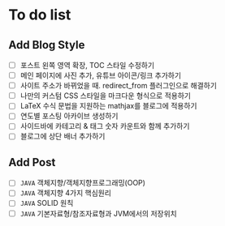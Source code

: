 # To do list
## Add Blog Style
- [ ] 포스트 왼쪽 영역 확장, TOC 스타일 수정하기
- [ ] 메인 페이지에 사진 추가, 유튜브 아이콘/링크 추가하기
- [ ] 사이트 주소가 바뀌었을 때. redirect_from 플러그인으로 해결하기
- [ ] 나만의 커스텀 CSS 스타일을 마크다운 형식으로 적용하기
- [ ] LaTeX 수식 문법을 지원하는 mathjax를 블로그에 적용하기
- [ ] 연도별 포스팅 아카이브 생성하기
- [ ] 사이드바에 카테고리 & 태그 숫자 카운트와 함께 추가하기
- [ ] 블로그에 상단 배너 추가하기

## Add Post
- [ ] `JAVA` 객체지향/객체지향프로그래밍(OOP)
- [ ] `JAVA` 객체지향 4가지 핵심원리
- [ ] `JAVA` SOLID 원칙
- [ ] `JAVA` 기본자료형/참조자료형과 JVM에서의 저장위치
